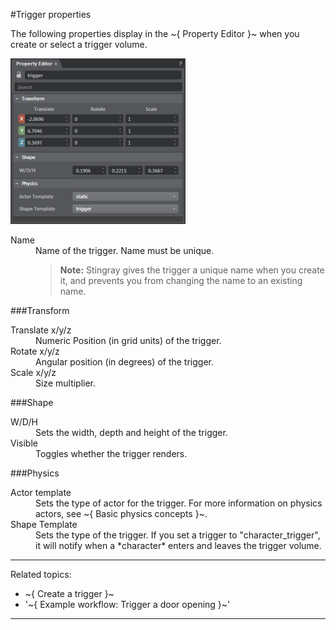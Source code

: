 ﻿#Trigger properties

The following properties display in the ~{ Property Editor }~ when you create or select a trigger volume.

![](../../images/trigger_properties.png)

<dl>

<dt>Name</dt>
<dd>Name of the trigger. Name must be unique.

  > **Note:** Stingray gives the trigger a unique name when you create it, and prevents you from changing the name to an existing name.

</dd>

</dl>

###Transform

<dl>

<dt>Translate x/y/z</dt>

<dd>Numeric Position (in grid units) of the trigger.</dd>

<dt>Rotate x/y/z</dt>
<dd>Angular position (in degrees) of the trigger.</dd>

<dt>Scale x/y/z</dt>
<dd>Size multiplier.</dd>

</dl>

###Shape

<dl>

<dt>W/D/H</dt>
<dd>Sets the width, depth and height of the trigger.</dd>

<dt>Visible</dt>
<dd>Toggles whether the trigger renders. </dd>

</dl>

###Physics

<dt>Actor template</dt>
<dd>Sets the type of actor for the trigger. For more information on physics actors, see ~{ Basic physics concepts }~.</dd>

<dt>Shape Template</dt>
<dd>Sets the type of the trigger. If you set a trigger to "character_trigger", it will notify when a *character* enters and leaves the trigger volume.</dd>

</dl>

---
Related topics:
-	~{ Create a trigger }~
-	'~{ Example workflow: Trigger a door opening }~'
---
